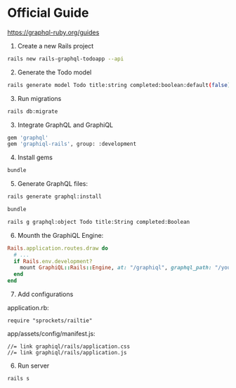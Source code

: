 # Official Guide

https://graphql-ruby.org/guides

1. Create a new Rails project

```bash
rails new rails-graphql-todoapp --api
```

2. Generate the Todo model

```bash
rails generate model Todo title:string completed:boolean:default(false)
```

3. Run migrations

```bash
rails db:migrate
```

3. Integrate GraphQL and GraphiQL

```bash
gem 'graphql'
gem 'graphiql-rails', group: :development
```

4. Install gems

```bash
bundle
```

5. Generate GraphQL files:

```bash
rails generate graphql:install
```

```bash
bundle
```

```bash
rails g graphql:object Todo title:String completed:Boolean
```

6. Mounth the GraphiQL Engine:

```ruby
Rails.application.routes.draw do
  # ...
  if Rails.env.development?
    mount GraphiQL::Rails::Engine, at: "/graphiql", graphql_path: "/your/endpoint"
  end
end
```

7. Add configurations

application.rb:
```
require "sprockets/railtie"
```

app/assets/config/manifest.js:
```
//= link graphiql/rails/application.css
//= link graphiql/rails/application.js
```

6. Run server

```bash
rails s
```
